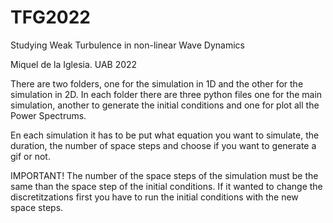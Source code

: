 # TFG2022
Studying Weak Turbulence in non-linear Wave Dynamics

Miquel de la Iglesia. UAB 2022



There are two folders, one for the simulation in 1D and the other for the simulation in 2D.
In each folder there are three python files one for the main simulation, another to generate the initial conditions and one for plot all the Power Spectrums.

En each simulation it has to be put what equation you want to simulate, the duration, the number of space steps and choose if you want to generate a gif or not.

IMPORTANT!
The number of the space steps of the simulation must be the same than the space step of the initial conditions.
If it wanted to change the discretitzations first you have to run the initial conditions with the new space steps.
